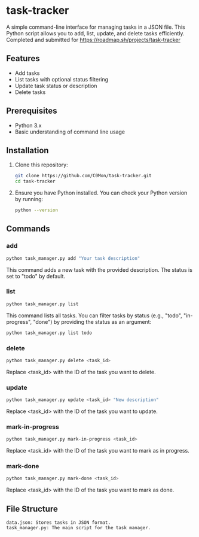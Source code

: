 # task-tracker

A simple command-line interface for managing tasks in a JSON file. This Python script allows you to add, list, update, and delete tasks efficiently. Completed and submitted for https://roadmap.sh/projects/task-tracker

## Features

- Add tasks
- List tasks with optional status filtering
- Update task status or description
- Delete tasks

## Prerequisites

- Python 3.x
- Basic understanding of command line usage

## Installation

1. Clone this repository:
   
   ```bash
   git clone https://github.com/C0Mon/task-tracker.git
   cd task-tracker
   ```
2. Ensure you have Python installed. You can check your Python version by running:
   ```bash
   python --version
   ```
   

## Commands
### add
```bash
python task_manager.py add "Your task description"
```
This command adds a new task with the provided description. The status is set to "todo" by default.

### list

```bash
python task_manager.py list
```
This command lists all tasks. You can filter tasks by status (e.g., "todo", "in-progress", "done") by providing the status as an argument:

```bash
python task_manager.py list todo
```
### delete
```bash
python task_manager.py delete <task_id>
```
Replace <task_id> with the ID of the task you want to delete.
### update

```bash
python task_manager.py update <task_id> "New description"
```
Replace <task_id> with the ID of the task you want to update.

### mark-in-progress

```bash
python task_manager.py mark-in-progress <task_id>
```
Replace <task_id> with the ID of the task you want to mark as in progress.

### mark-done
```bash
python task_manager.py mark-done <task_id>
```
Replace <task_id> with the ID of the task you want to mark as done.

## File Structure

    data.json: Stores tasks in JSON format.
    task_manager.py: The main script for the task manager.
